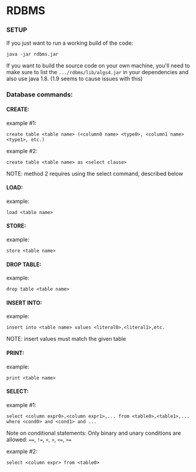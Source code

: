 # RDBMS 

### SETUP
If you just want to run a working build of the code:

`java -jar rdbms.jar`

If you want to build the source code on your own machine, you'll need to make sure to list the `.../rdbms/lib/algs4.jar` in your dependencies and also use java 1.8. (1.9 seems to cause issues with this)






### Database commands:

#### CREATE:

example #1:

    create table <table name> (<column0 name> <type0>, <column1 name> <type1>, etc.)

example #2:

    create table <table name> as <select clause>

NOTE: method 2 requires using the select command, described below



#### LOAD:

example:

    load <table name>


#### STORE:

example:

    store <table name>


#### DROP TABLE:

example:

    drop table <table name>


#### INSERT INTO:

example:

    insert into <table name> values <literal0>,<literal1>,etc.

NOTE: insert values must match the given table


#### PRINT:

example:

    print <table name>


#### SELECT:

example #1:

    select <column expr0>,<column expr1>,... from <table0>,<table1>,... where <cond0> and <cond1> and ...
Note on conditional statements: 
Only binary and unary conditions are allowed: `==`, `!=`, `<`, `>`, `<=`, `>=`

example #2:

    select <column expr> from <table0>
    

